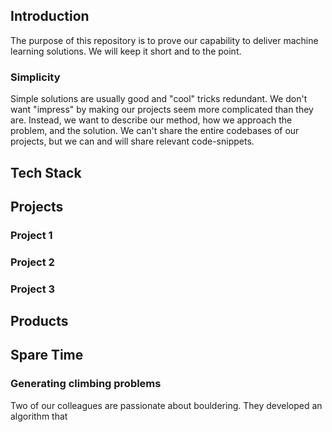 ## Introduction

The purpose of this repository is to prove our capability to deliver machine learning solutions. We will keep it short and to the point.

### Simplicity
Simple solutions are usually good and "cool" tricks redundant. We don't want "impress" by making our projects seem more complicated than they are. Instead, we want to describe our method, how we approach the problem, and the solution. We can't share the entire codebases of our projects, but we can and will share relevant code-snippets.

## Tech Stack

## Projects

### Project 1

### Project 2

### Project 3

## Products

## Spare Time

### Generating climbing problems

Two of our colleagues are passionate about bouldering. They developed an algorithm that 
